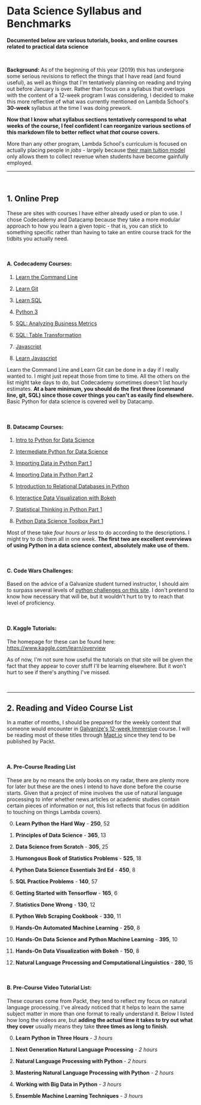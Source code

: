 # Data Science Syllabus and Benchmarks
**Documented below are various tutorials, books, and online courses related to practical data science**

&nbsp;

**Background:** As of the beginning of this year (2019) this has undergone some serious revisions to reflect the things that I have read (and found useful), as well as things that I'm tentatively planning on reading and trying out before January is over. Rather than focus on a syllabus that overlaps with the content of a 12-week program I was considering, I decided to make this more reflective of what was currently mentioned on Lambda School's **30-week** syllabus at the time I was doing prework.

**Now that I know what syllabus sections tentatively correspond to what weeks of the course, I feel confident I can reorganize various sections of this markdown file to better reflect what *that* course covers.**

More than any other program, Lambda School's curriculum is focused on actually placing people in *jobs* - largely because [their main tuition model](https://www.youtube.com/watch?v=IGh5-g4KR1Q) only allows them to collect revenue when students have become gainfully employed.

---

&nbsp;

## 1. Online Prep

These are sites with courses I have either already used or plan to use. I chose Codecademy and Datacamp because they take a more modular approach to how you learn a given topic - that is, you can stick to something specific rather than having to take an entire course track for the tidbits you actually need.

&nbsp;

#### A. Codecademy Courses: 

1. [Learn the Command Line](https://www.codecademy.com/learn/learn-the-command-line)

2. [Learn Git](https://www.codecademy.com/learn/learn-git)

3. [Learn SQL](https://www.codecademy.com/learn/learn-sql)

4. [Python 3](https://www.codecademy.com/learn/learn-python-3)

5. [SQL: Analyzing Business Metrics](https://www.codecademy.com/learn/sql-analyzing-business-metrics)

6. [SQL: Table Transformation](https://www.codecademy.com/learn/sql-table-transformation)

7. [Javascript](https://www.codecademy.com/learn/javascript)

8. [Learn Javascript](https://www.codecademy.com/learn/learn-javascript)

Learn the Command Line and Learn Git can be done in a day if I really wanted to. I might just repeat those from time to time. All the others on the list might take days to do, but Codecademy sometimes doesn't list hourly estimates. **At a bare minimum, you should do the first three (command line, git, SQL) since those cover things you can't as easily find elsewhere.** Basic Python for data science is covered well by Datacamp.

&nbsp;

#### B. Datacamp Courses:

1. [Intro to Python for Data Science](https://www.datacamp.com/courses/intro-to-python-for-data-science)

2. [Intermediate Python for Data Science](https://www.datacamp.com/courses/intermediate-python-for-data-science)

3. [Importing Data in Python Part 1](https://www.datacamp.com/courses/importing-data-in-python-part-1)

4. [Importing Data in Python Part 2](https://www.datacamp.com/courses/importing-data-in-python-part-2)

5. [Introduction to Relational Databases in Python](https://www.datacamp.com/courses/introduction-to-relational-databases-in-python)

6. [Interactice Data Visualization with Bokeh](https://www.datacamp.com/courses/interactive-data-visualization-with-bokeh)

7. [Statistical Thinking in Python Part 1](https://www.datacamp.com/courses/statistical-thinking-in-python-part-1)

8. [Python Data Science Toolbox Part 1](https://www.datacamp.com/courses/python-data-science-toolbox-part-1)

Most of these take *four hours or less* to do according to the descriptions. I might try to do them all in one week. **The first two are excellent overviews of using Python in a data science context, absolutely make use of them.**

&nbsp;

#### C. Code Wars Challenges:

Based on the advice of a Galvanize student turned instructor, I should aim to surpass several levels of [python challenges on this site](https://www.codewars.com). I don't pretend to know how necessary that will be, but it wouldn't hurt to try to reach that level of proficiency.

&nbsp;

#### D. Kaggle Tutorials:

The homepage for these can be found here: https://www.kaggle.com/learn/overview

As of now, I'm not sure how useful the tutorials on that site will be given the fact that they appear to cover stuff I'll be learning elsewhere. But it won't hurt to see if there's anything I've missed. 

&nbsp;

---

## 2. Reading and Video Course List

In a matter of months, I should be prepared for the weekly content that someone would encounter in [Galvanize's 12-week Immersive](http://www.galvanize.com/courses/data-science/) course. I will be reading most of these titles through [Mapt.io](https://mapt.io/) since they tend to be published by Packt.

&nbsp;

#### A. Pre-Course Reading List

These are by no means the only books on my radar, there are plenty more for later but these are the ones I intend to have done before the course starts. Given that a project of mine involves the use of natural language processing to infer whether news articles or academic studies contain certain pieces of information or not, this list reflects that focus (in addition to touching on things Lambda covers).

  0. **Learn Python the Hard Way** - **250**, 52

  1. **Principles of Data Science** - **365**, 13
 
  2. **Data Science from Scratch** - **305**,	25
 
  3. **Humongous Book of Statistics Problems** - **525**, 18
 
  4. **Python Data Science Essentials 3rd Ed** - **450**, 8
 
  5. **SQL Practice Problems** - **140**, 57
 
  6. **Getting Started with Tensorflow** - **165**, 6
 
  7. **Statistics Done Wrong** - **130**, 12
 
  8. **Python Web Scraping Cookbook** - **330**, 11
 
  9. **Hands-On Automated Machine Learning** - **250**, 8
 
 10. **Hands-On Data Science and Python Machine Learning** - **395**, 10
 
 11. **Hands-On Data Visualization with Bokeh** - **150**, 8
 
 12. **Natural Language Processing and Computational Linguistics** - **280**, 15
 
&nbsp;

#### B. Pre-Course Video Tutorial List:

These courses come from Packt, they tend to reflect my focus on natural language processing. I've already noticed that it helps to learn the same subject matter in more than one format to really understand it. Below I listed how long the videos are, but **adding the actual time it takes to try out what they cover** usually means they take **three times as long to finish**.

  0. **Learn Python in Three Hours** - *3 hours*

  1. **Next Generation Natural Language Processing** - *2 hours*
  
  2. **Natural Language Processing with Python** - *2 hours*
  
  3. **Mastering Natural Language Processing with Python** - *2 hours*
  
  4. **Working with Big Data in Python** - *3 hours*
  
  5. **Ensemble Machine Learning Techniques** - *3 hours*
